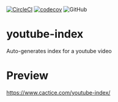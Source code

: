 [![CircleCI](https://circleci.com/gh/Cactice/youtube-index.svg?style=shield)](https://circleci.com/gh/Cactice/youtube-index)
[![codecov](https://codecov.io/gh/Cactice/youtube-index/branch/master/graph/badge.svg)](https://codecov.io/gh/Cactice/youtube-index)
![GitHub](https://img.shields.io/github/license/mashape/apistatus.svg)

# youtube-index
Auto-generates index for a youtube video

# Preview
https://www.cactice.com/youtube-index/
